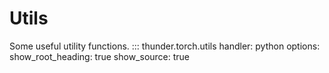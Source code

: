 # Utils
Some useful utility functions.
::: thunder.torch.utils
    handler: python
    options:
      show_root_heading: true
      show_source: true
